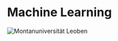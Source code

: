 # Machine Learning
![Montanuniversität Leoben](https://img.shields.io/badge/Montanuniversität%20Leoben-%23088a85)
